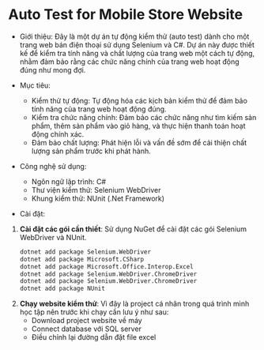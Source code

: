 # Auto Test for Mobile Store Website

- Giới thiệu:
    Đây là một dự án tự động kiểm thử (auto test) dành cho một trang web bán điện thoại sử dụng Selenium và C#. Dự án này được thiết kế để kiểm tra tính năng và chất lượng của trang web một cách tự động, nhằm đảm bảo rằng các chức năng chính của trang web hoạt động đúng như mong đợi.

- Mục tiêu:
    + Kiểm thử tự động: Tự động hóa các kịch bản kiểm thử để đảm bảo tính năng của trang web hoạt động đúng.
    + Kiểm tra chức năng chính: Đảm bảo các chức năng như tìm kiếm sản phẩm, thêm sản phẩm vào giỏ hàng, và thực hiện thanh toán hoạt động chính xác.
    + Đảm bảo chất lượng: Phát hiện lỗi và vấn đề sớm để cải thiện chất lượng sản phẩm trước khi phát hành.

- Công nghệ sử dụng:
    + Ngôn ngữ lập trình: C#
    + Thư viện kiểm thử: Selenium WebDriver
    + Khung kiểm thử: NUnit (.Net Framework)

- Cài đặt:
1. **Cài đặt các gói cần thiết**: Sử dụng NuGet để cài đặt các gói Selenium WebDriver và NUnit.
   ```bash
   dotnet add package Selenium.WebDriver
   dotnet add package Microsoft.CSharp
   dotnet add package Microsoft.Office.Interop.Excel
   dotnet add package Selenium.WebDriver.ChromeDriver
   dotnet add package Selenium.WebDriver.ChromeDriver
   dotnet add package NUnit
2. **Chạy website kiểm thử**: Vì đây là project cá nhân trong quá trình mình học tập nên trước khi chạy cần lưu ý như sau:
     - Download project website về máy
     - Connect database với SQL server
     - Điều chỉnh lại đường dẫn đặt file excel   
